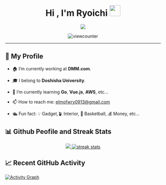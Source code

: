 
<h1 align="center">Hi , I'm Ryoichi <img src="https://media.giphy.com/media/hvRJCLFzcasrR4ia7z/giphy.gif" width="35"></h1>

<p align="center">
  <a href="https://github.com/DenverCoder1/readme-typing-svg"><img src="https://readme-typing-svg.herokuapp.com?lines=Backend+Engineer;Major+in+Information+Engineering;Always%20learning%20new%20things&center=true&width=500&height=50"></a>
</p>

<p align="center"> <img src="https://komarev.com/ghpvc/?username=ryoichinakai&label=Profile%20views&color=0e75b6&style=flat" alt="viewcounter" /> </p>

<hr>

## 🤔 My Profile 

- 🏠 I’m currently working at **DMM.com**.


- 🎓 I belong to **Doshisha University**. 


- 🌱 I’m currently learning **Go**, **Vue.js**, **AWS**, etc...


- 📫 How to reach me: elmofwry0913@gmail.com


- 🛳 Fun fact: 💡 Gadget,🪴 Interior, 🏀 Basketball, 💰 Money, etc... 

## 📊 Github Peofile and Streak Stats

<p align="center">
  <a href="https://github.com/RyoichiNakai">
    <img src="https://github-readme-stats.vercel.app/api?username=RyoichiNakai&show_icons=true&count_private=true&theme=nord" />
  </a>
  <a a href="https://github.com/RyoichiNakai">
    <img src="http://github-readme-streak-stats.herokuapp.com?user=RyoichiNakai&theme=nord&hide_border=true" alt="streak stats"  />
  </a>
</div>

<!-- <div align="center">
   <a href="https://github.com/RyoichiNakai">
    <img src="https://github-readme-stats.vercel.app/api/top-langs/?username=RyoichiNakai&count_praivate=true&theme=nord&langs_count=6&exclude_repo=docker-wordpress-mysql-blog,atcorder&layout=compact" />
  </a>
</div> -->

## 📈 Recent GitHub Activity

   <a href="https://github.com/Candida18"><img alt="Activity Graph" src="https://activity-graph.herokuapp.com/graph?username=ryoichinakai&custom_title=Ryoichi%20Nakai's%20Contribution%20Graph&theme=nord" /></a>


<!-- TODO: Twitter Facebookなどのコンタクト先を記載 -->
